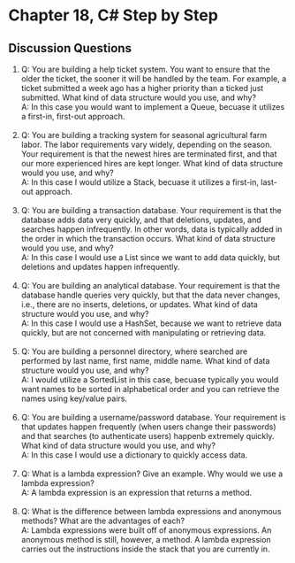 # Chapter 18, C# Step by Step

## Discussion Questions

1. Q: You are building a help ticket system. You want to ensure that the older the ticket, the sooner it will be handled by the team. For example, a ticket submitted a week ago has a higher priority than a
ticked just submitted. What kind of data structure would you use, and why?  
   A: In this case you would want to implement a Queue, becuase it utilizes a first-in, first-out approach.<br><br>
1. Q: You are building a tracking system for seasonal agricultural farm labor. The labor requirements vary widely, depending on the season. Your requirement is that the newest hires are terminated first, and that our more experienced hires are kept longer. What kind of data structure would you use, and why?  
   A: In this case I would utilize a Stack, becuase it utilizes a first-in, last-out approach.<br><br>
1. Q: You are building a transaction database. Your requirement is that the database adds data very quickly, and that deletions, updates, and searches happen infrequently. In other words, data is typically added in the order in which the transaction occurs. What kind of data structure would you use, and why?  
   A: In this case I would use a List since we want to add data quickly, but deletions and updates happen infrequently.<br><br>
1. Q: You are building an analytical database. Your requirement is that the database handle queries very
quickly, but that the data never changes, i.e., there are no inserts, deletions, or updates. What kind
of data structure would you use, and why?  
   A: In this case I would use a HashSet, because we want to retrieve data quickly, but are not concerned with manipulating or retrieving data.<br><br>
1. Q: You are building a personnel directory, where searched are performed by last name, first name, middle name. What kind of data structure would you use, and why?  
   A: I would utilize a SortedList in this case, becuase typically you would want names to be sorted in alphabetical order and you can retrieve the names using key/value pairs.<br><br>
1. Q: You are building a username/password database. Your requirement is that updates happen frequently
(when users change their passwords) and that searches (to authenticate users) happenb extremely
quickly. What kind of data structure would you use, and why?  
   A: In this case I would use a dictionary to quickly access data. <br><br>
1. Q: What is a lambda expression? Give an example. Why would we use a lambda expression?  
   A: A lambda expression is an expression that returns a method.<br><br>
1. Q: What is the difference between lambda expressions and anonymous methods? What are the advantages
of each?  
   A: Lambda expressions were built off of anonymous expressions. An anonymous method is still, however, a method. A lambda expression carries out the instructions inside the stack that you are currently in.<br><br>
   



